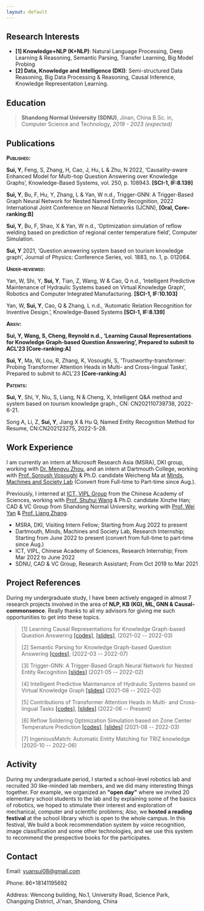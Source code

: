 ```yaml
---
layout: default
---
```

## Research Interests

- **[1] Knowledge+NLP (K+NLP)**: Natural Language Processing, Deep Learning & Reasoning, Semantic Parsing, Transfer Learning, Big Model Probing
- **[2] Data, Knowledge and Intelligence (DKI)**: Semi-structured Data Reasoning, Big Data Processing & Reasoning, Causal Inference, Knowledge Representation Learning.

<!-- I’m interested in developing intelligent systems (**trustworthy AI**) that can demonstrate a deep understanding of the world with common-sense knowledge and reasoning ability by teaching machines to think, talk, and act as humans do. To this end, I am really interested in integrating techniques of _<u>information extraction</u>_, _<u>knowledge representation learning</u>_, _<u>graph-neural network</u>_, _<u>semantic parsing</u>_, etc. Besides, I am also interested in _<u>causal inference</u>_, _<u>interpretability and robustness of the ptms</u>_ and _<u>transfer learning</u>_ topics.  -->

## Education

> **Shandong Normal University (SDNU)**, Jinan, China 
> B.Sc. in, Computer Science and Technology, *2019 - 2023 (expected)*

## Publications

**<span class="smallcaps">Published:**

**Sui, Y**, Feng, S, Zhang, H, Cao, J, Hu, L & Zhu, N 2022,
‘Causality-aware Enhanced Model for Multi-hop Question Answering over
Knowledge Graphs’, Knowledge-Based Systems, vol. 250, p. 108943.
**\[SCI-1, IF:8.139\]**

**Sui, Y**, Bu, F, Hu, Y, Zhang, L & Yan, W n.d., Trigger-GNN: A
Trigger-Based Graph Neural Network for Nested Named Entity Recognition,
2022 International Joint Conference on Neural Networks (IJCNN),
**\[Oral, Core-ranking:B\]**

**Sui, Y**, Bu, F, Shao, X & Yan, W n.d., ‘Optimization simulation of
reflow welding based on prediction of regional center temperature
field’, Computer Simulation.

**Sui, Y** 2021, ‘Question answering system based on tourism knowledge
graph’, Journal of Physics: Conference Series, vol. 1883, no. 1, p.
012064.

**<span class="smallcaps">Under-reviewed:**

Yan, W, Shi, Y, **Sui, Y**, Tian, Z, Wang, W & Cao, Q n.d., ‘Intelligent
Predictive Maintenance of Hydraulic Systems based on Virtual Knowledge
Graph’, Robotics and Computer Integrated Manufacturing. **\[SCI-1,
IF:10.103\]**

Yan, W, **Sui, Y**, Cao, Q & Zhang, L n.d., ‘Automatic Relation
Recognition for Inventive Design.’, Knowledge-Based Systems **\[SCI-1,
IF:8.139\]**

**<span class="smallcaps">Arxiv:**

****Sui, Y**, Wang, S, Cheng, Reynold n.d., ‘Learning Causal
Representations for Knowledge Graph-based Question Answering’, Prepared to submit to ACL'23 **\[Core-ranking:A\]****

**Sui, Y**, Ma, W, Lou, R, Zhang, K, Vosoughi, S, 'Trustworthy-transformer: Probing Transformer Attention Heads in Multi- and Cross-lingual Tasks', Prepared to submit to ACL'23 **\[Core-ranking:A\]**

**<span class="smallcaps">Patents:**

**Sui, Y**, Shi, Y, Niu, S, Liang, N & Cheng, X, Intelligent Q&A method
and system based on tourism knowledge graph., CN: CN202110739738,
2022-6-21.

Song A, Li, Z, **Sui, Y**, Jiang X & Hu Q, Named Entity Recognition
Method for Resume, CN:CN202123275, 2022-5-28.

## Work Experience

I am currently an intern at Microsoft Research Asia (MSRA), DKI group, working with [Dr. Mengyu Zhou](https://www.microsoft.com/en-us/research/people/mezho/), and an intern at Dartmouth College, working with [Prof. Soroush Vosoughi](https://www.cs.dartmouth.edu/~soroush/index.html) & Ph.D. candidate Weicheng Ma at [Minds, Machines and Society Lab](https://www.cs.dartmouth.edu/~soroush/Projects.html) (Convert from Full-time to Part-time since Aug.).

Previously, I interned at [ICT, VIPL Group](https://vipl.ict.ac.cn) from the Chinese Academy of Sciences, working with [Prof. Shuhui Wang](https://vipl.ict.ac.cn/people/shwang/) & Ph.D. candidate Xinzhe Han; CAD & VC Group from Shandong Normal University, working with [Prof. Wei Yan](https://sarryyan.github.io/) & [Prof. Liang Zhang](https://faculty.sdu.edu.cn/zhangliang/en/index.htm).

- MSRA, DKI, Visiting Intern Fellow; Starting from Aug 2022 to present
- Dartmouth, Minds, Machines and Society Lab, Research Internship; Starting from June 2022 to present (convert from full-time to part-time since Aug.)
- ICT, VIPL, Chinese Academy of Sciences, Research Internship; From Mar 2022 to June 2022
- SDNU, CAD & VC Group, Research Assistant; From Oct 2019 to Mar 2021

## Project References

During my undergraduate study, I have been actively engaged in almost 7 research projects involved in the area of **NLP, KB (KG), ML, GNN & Causal-commonsence**. Really thanks to all my advisors for giving me such opportunities to get into these topics.

> [1] Learning Causal Representations for Knowledge Graph-based Question Answering [[codes]](), [[slides]](), (2021-02 -- 2022-03)
>
> [2] Semantic Parsing for Knowledge Graph-based Question Answering [[codes]](https://github.com/Y-Sui/Semantic-Parsing-for-KGQA), (2022-03 -- 2022-07)
>
> [3] Trigger-GNN: A Trigger-Based Graph Neural Network for Nested Entity Recognition [[slides]](https://arxiv.org/pdf/2204.05518) (2021-05 -- 2022-02)
>
> [4] Intelligent Predictive Maintenance of Hydraulic Systems based on Virtual Knowledge Graph [[slides]]() (2021-08 -- 2022-02)
>
> [5] Contributions of Transformer Attention Heads in Multi- and Cross-lingual Tasks [[codes]](https://github.com/Y-Sui/eval-probing), [[slides]](assets\pdf\19-probes.pdf) (2022-06 -- Present)
>
> [6] Reflow Soldering Optimization Simulation based on Zone Center Temperature Prediction [[codes]](), [[slides]]() (2021-08 -- 2022-03)
>
> [7] IngeniousMatch: Automatic Entity Matching for TRIZ knowledge (2020-10 -- 2022-06)

## Activity

During my undergraduate period, I started a school-level robotics lab and recruited 30 like-minded lab members, and we did many interesting things together. For example, we organized an **"open day"** where we invited 20 elementary school students to the lab and by explaining some of the basics of robotics, we hoped to stimulate their interest and exploration of mechanical, computer and scientific problems; Also, we **hosted a reading festival** at the school library which is open to the whole campus. In this festival, We build a book recommendation system by voice recognition, image classification and some other technologies, and we use this system to recommend the prespective books for the participates.

## Contact

Email: yuansui08@gmail.com

Phone: 86+18141195692

Address: Wencong building, No.1, University Road, Science Park, Changqing District, Ji'nan, Shandong, China
